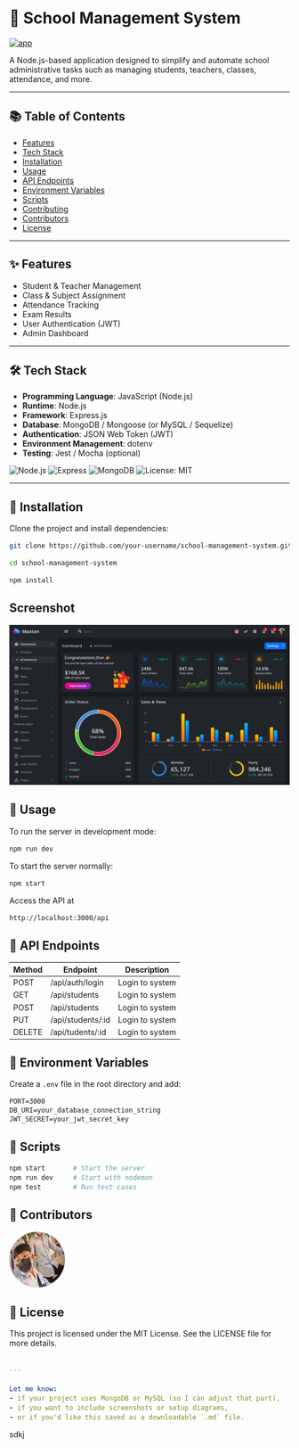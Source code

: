 
# 🏫 School Management System
[![app](https://img.shields.io/badge/School_management_system-Administrator-green)](https://getbootstrap.com)

A Node.js-based application designed to simplify and automate school administrative tasks such as managing students, teachers, classes, attendance, and more.

---

## 📚 Table of Contents

- [Features](#features)
- [Tech Stack](#tech-stack)
- [Installation](#installation)
- [Usage](#usage)
- [API Endpoints](#api-endpoints)
- [Environment Variables](#environment-variables)
- [Scripts](#scripts)
- [Contributing](#contributing)
- [Contributors](#contributors)
- [License](#license)

---

## ✨ Features

- Student & Teacher Management
- Class & Subject Assignment
- Attendance Tracking
- Exam Results
- User Authentication (JWT)
- Admin Dashboard

---

## 🛠 Tech Stack

- **Programming Language**: JavaScript (Node.js)
- **Runtime**: Node.js
- **Framework**: Express.js
- **Database**: MongoDB / Mongoose (or MySQL / Sequelize)
- **Authentication**: JSON Web Token (JWT)
- **Environment Management**: dotenv
- **Testing**: Jest / Mocha (optional)

![Node.js](https://img.shields.io/badge/Node.js-18.x-green)
![Express](https://img.shields.io/badge/Express.js-Framework-blue)
![MongoDB](https://img.shields.io/badge/MongoDB-Database-brightgreen)
![License: MIT](https://img.shields.io/badge/license-MIT-blue.svg)


---

## 🚀 Installation

Clone the project and install dependencies:

```bash
git clone https://github.com/your-username/school-management-system.git
```
```bash
cd school-management-system
```

```bash
npm install
```

## Screenshot 
![Dashboard](pic.png)

## 🔧 Usage 
To run the server in development mode:
```bash
npm run dev
```
To start the server normally:
```bash
npm start
```

Access the API at 
```bash
http://localhost:3000/api
```



## 📮 API Endpoints 
|Method | Endpoint            | Description       |
|-------|---------------------|-------------------|
| POST   |/api/auth/login      | Login to system   |
| GET   |/api/students      | Login to system   |
| POST   |/api/students      | Login to system   |
| PUT   |/api/students/:id      | Login to system   |
| DELETE   |/api/tudents/:id     | Login to system   |


## 🔑 Environment Variables
Create a `.env` file in the root directory and add:
```env
PORT=3000
DB_URI=your_database_connection_string
JWT_SECRET=your_jwt_secret_key
```
## 🧪 Scripts
```bash
npm start       # Start the server
npm run dev     # Start with nodemon
npm test        # Run test cases
```


## 👥 Contributors
<a href="boy.png">
  <img src="boy.png" width="100"  height =100px style="border-radius: 70%;" />
</a>

## 📄 License
This project is licensed under the MIT License.
See the LICENSE file for more details.
```yaml

---

Let me know:
- if your project uses MongoDB or MySQL (so I can adjust that part),
- if you want to include screenshots or setup diagrams,
- or if you'd like this saved as a downloadable `.md` file.
```
sdkj

